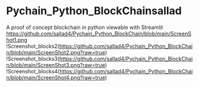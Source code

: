 # Pychain_Python_BlockChainsallad
A proof of concept blockchain in python viewable with Streamlit
https://github.com/sallad4/Pychain_Python_BlockChain/blob/main/ScreenShot1.png
!Screenshot_blocks2(https://github.com/sallad4/Pychain_Python_BlockChain/blob/main/ScreenShot2.png?raw=true)
!Screenshot_blocks3(https://github.com/sallad4/Pychain_Python_BlockChain/blob/main/ScreenShot3.png?raw=true)
!Screenshot_blocks4(https://github.com/sallad4/Pychain_Python_BlockChain/blob/main/ScreenShot4.png?raw=true)
